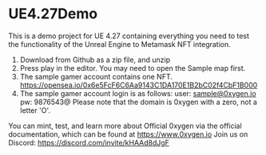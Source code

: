 # UE4.27Demo
This is a demo project for UE 4.27 containing everything you need to test the functionality of the Unreal Engine to Metamask NFT integration.

1. Download from Github as a zip file, and unzip
2. Press play in the editor. You may need to open the Sample map first.
3. The sample gamer account contains one NFT. https://opensea.io/0x6e5FcF6C6Aa9143C1DA170E1B2bC02f4CbF1B000 
4. The sample gamer account login is as follows: 
      user: sample@0xygen.io pw: 9876543@
      Please note that the domain is 0xygen with a zero, not a letter 'O'.
      
You can mint, test, and learn more about Official 0xygen via the official documentation, which can be found at https://www.0xygen.io
Join us on Discord: https://discord.com/invite/kHAAd8dJgF
